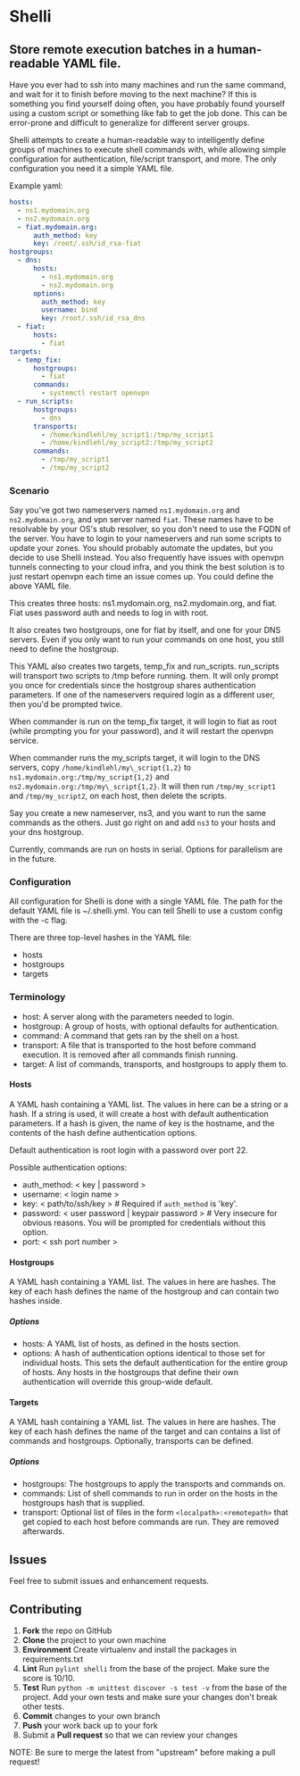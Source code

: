# Shelli
## Store remote execution batches in a human-readable YAML file.

Have you ever had to ssh into many machines and run the same command, and wait for it to finish before moving to the
next machine?  If this is something you find yourself doing often, you have probably found yourself using a custom
script or something like fab to get the job done. This can be error-prone and difficult to generalize for different
server groups.

Shelli attempts to create a human-readable way to intelligently define groups of machines to execute shell commands
with, while allowing simple configuration for authentication, file/script transport, and more. The only configuration
you need it a simple YAML file.

Example yaml:

``` yaml 
hosts:
  - ns1.mydomain.org
  - ns2.mydomain.org
  - fiat.mydomain.org:
      auth_method: key
      key: /root/.ssh/id_rsa-fiat 
hostgroups:
  - dns:
      hosts:
        - ns1.mydomain.org
        - ns2.mydomain.org 
      options: 
        auth_method: key
        username: bind 
        key: /root/.ssh/id_rsa_dns
  - fiat: 
      hosts:
        - fiat
targets:
  - temp_fix: 
      hostgroups:
        - fiat 
      commands:
        - systemctl restart openvpn
  - run_scripts:
      hostgroups:
        - dns 
      transports:
        - /home/kindlehl/my_script1:/tmp/my_script1
        - /home/kindlehl/my_script2:/tmp/my_script2 
      commands:
        - /tmp/my_script1
        - /tmp/my_script2 
```
### Scenario

Say you've got two nameservers named `ns1.mydomain.org` and `ns2.mydomain.org`, and vpn server named `fiat`. These
names have to be resolvable by your OS's stub resolver, so you don't need to use the FQDN of the server. You have to
login to your nameservers and run some scripts to update your zones. You should probably automate the updates, but you
decide to use Shelli instead.  You also frequently have issues with openvpn tunnels connecting to your cloud infra, and
you think the best solution is to just restart openvpn each time an issue comes up. You could define the above YAML
file. 

This creates three hosts: ns1.mydomain.org, ns2.mydomain.org, and fiat. Fiat uses password auth and needs to log in with root.

It also creates two hostgroups, one for fiat by itself, and one for your DNS servers. Even if you only want to run your
commands on one host, you still need to define the hostgroup.

This YAML also creates two targets, temp\_fix and run\_scripts. run\_scripts will transport two scripts to /tmp before running.
them. It will only prompt you once for credentials since the hostgroup shares authentication parameters. If one of the
nameservers required login as a different user, then you'd be prompted twice.

When commander is run on the temp\_fix target, it will login to fiat as root (while prompting you for your password),
and it will restart the openvpn service.

When commander runs the my\_scripts target, it will login to the DNS servers, copy `/home/kindlehl/my\_script{1,2}` to
`ns1.mydomain.org:/tmp/my_script{1,2}` and `ns2.mydomain.org:/tmp/my\_script{1,2}`. It will then run `/tmp/my_script1` and `/tmp/my_script2`,
on each host, then delete the scripts.

Say you create a new nameserver, ns3, and you want to run the same commands as the others. Just go right on and add 
`ns3` to your hosts and your dns hostgroup.

Currently, commands are run on hosts in serial. Options for parallelism are in the future.

### Configuration

All configuration for Shelli is done with a single YAML file. The path for the default YAML file is ~/.shelli.yml.  You
can tell Shelli to use a custom config with the -c flag.

There are three top-level hashes in the YAML file:

- hosts
- hostgroups
- targets

### Terminology

- host: A server along with the parameters needed to login.
- hostgroup: A group of hosts, with optional defaults for authentication.
- command: A command that gets ran by the shell on a host.
- transport: A file that is transported to the host before command execution. It is removed after all commands finish
  running.
- target: A list of commands, transports, and hostgroups to apply them to.

#### Hosts

A YAML hash containing a YAML list. The values in here can be a string or a hash. If a string is used, it will create a
host with default authentication parameters. If a hash is given, the name of key is the hostname, and the contents of
the hash define authentication options.  

Default authentication is root login with a password over port 22.

Possible authentication options:

- auth\_method: < key | password >
- username: < login name >
- key: < path/to/ssh/key > # Required if `auth_method` is 'key'.
- password: < user password | keypair password > # Very insecure for obvious reasons. You will be prompted for
  credentials without this option.
- port: < ssh port number >

#### Hostgroups

A YAML hash containing a YAML list. The values in here are hashes. The key of each hash defines the name of the
hostgroup and can contain two hashes inside.

##### Options

- hosts: A YAML list of hosts, as defined in the hosts section.
- options: A hash of authentication options identical to those set for individual hosts. This sets the default
  authentication for the entire group of hosts. Any hosts in the hostgroups that define their own authentication will
  override this group-wide default.

#### Targets

A YAML hash containing a YAML list. The values in here are hashes. The key of each hash defines the name of the target
and can contains a list of commands and hostgroups. Optionally, transports can be defined.

##### Options

- hostgroups: The hostgroups to apply the transports and commands on.
- commands: List of shell commands to run in order on the hosts in the hostgroups hash that is supplied.
- transport: Optional list of files in the form `<localpath>:<remotepath>` that get copied to each host before commands
  are run.  They are removed afterwards.

Issues
------

Feel free to submit issues and enhancement requests.

Contributing
------------

 1. **Fork** the repo on GitHub
 2. **Clone** the project to your own machine
 3. **Environment** Create virtualenv and install the packages in requirements.txt
 3. **Lint** Run `pylint shelli` from the base of the project. Make sure the score is 10/10.
 3. **Test** Run `python -m unittest discover -s test -v` from the base of the project. Add your own tests and
		make sure your changes don't break other tests.
 3. **Commit** changes to your own branch
 4. **Push** your work back up to your fork
 5. Submit a **Pull request** so that we can review your changes

NOTE: Be sure to merge the latest from "upstream" before making a pull request!
